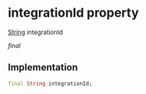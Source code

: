 


# integrationId property






[String](https://api.dart.dev/stable/2.12.3/dart-core/String-class.html) integrationId
  
_final_






## Implementation

```dart
final String integrationId;


```







